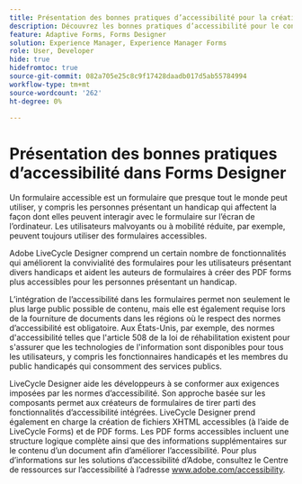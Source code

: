 ```yaml
---
title: Présentation des bonnes pratiques d’accessibilité pour la création de formulaires dans le concepteur de formulaires
description: Découvrez les bonnes pratiques d’accessibilité pour le concepteur de formulaires
feature: Adaptive Forms, Forms Designer
solution: Experience Manager, Experience Manager Forms
role: User, Developer
hide: true
hidefromtoc: true
source-git-commit: 082a705e25c8c9f17428daadb017d5ab55784994
workflow-type: tm+mt
source-wordcount: '262'
ht-degree: 0%

---
```


# Présentation des bonnes pratiques d’accessibilité dans Forms Designer

Un formulaire accessible est un formulaire que presque tout le monde peut utiliser, y compris les personnes présentant un handicap qui affectent la façon dont elles peuvent interagir avec le formulaire sur l’écran de l’ordinateur. Les utilisateurs malvoyants ou à mobilité réduite, par exemple, peuvent toujours utiliser des formulaires accessibles.

Adobe LiveCycle Designer comprend un certain nombre de fonctionnalités qui améliorent la convivialité des formulaires pour les utilisateurs présentant divers handicaps et aident les auteurs de formulaires à créer des PDF forms plus accessibles pour les personnes présentant un handicap.

L’intégration de l’accessibilité dans les formulaires permet non seulement le plus large public possible de contenu, mais elle est également requise lors de la fourniture de documents dans les régions où le respect des normes d’accessibilité est obligatoire. Aux États-Unis, par exemple, des normes d&#39;accessibilité telles que l&#39;article 508 de la loi de réhabilitation existent pour s&#39;assurer que les technologies de l&#39;information sont disponibles pour tous les utilisateurs, y compris les fonctionnaires handicapés et les membres du public handicapés qui consomment des services publics.

LiveCycle Designer aide les développeurs à se conformer aux exigences imposées par les normes d’accessibilité. Son approche basée sur les composants permet aux créateurs de formulaires de tirer parti des fonctionnalités d’accessibilité intégrées. LiveCycle Designer prend également en charge la création de fichiers XHTML accessibles (à l’aide de LiveCycle Forms) et de PDF forms. Les PDF forms accessibles incluent une structure logique complète ainsi que des informations supplémentaires sur le contenu d’un document afin d’améliorer l’accessibilité.
Pour plus d’informations sur les solutions d’accessibilité d’Adobe, consultez le Centre de ressources sur l’accessibilité à l’adresse www.adobe.com/accessibility.
